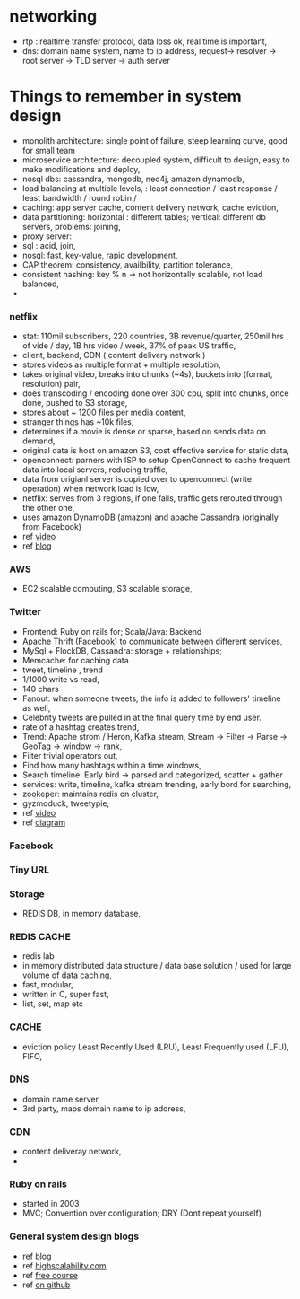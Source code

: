 # networking
- rtp : realtime transfer protocol, data loss ok, real time is important, 
- dns: domain name system, name to ip address, request-> resolver -> root server -> TLD server -> auth server

# Things to remember in system design
- monolith architecture: single point of failure, steep learning curve, good for small team
- microservice architecture: decoupled system, difficult to design, easy to make modifications and deploy, 
- nosql dbs: cassandra, mongodb, neo4j, amazon dynamodb, 
- load balancing at multiple levels, : least connection / least response / least bandwidth / round robin /
- caching: app server cache, content delivery network, cache eviction,
- data partitioning: horizontal : different tables; vertical: different db servers, problems: joining,
- proxy server:  
- sql : acid, join, 
- nosql: fast, key-value, rapid development, 
- CAP theorem: consistency, availbility, partition tolerance, 
- consistent hashing: key % n -> not horizontally scalable, not load balanced, 
- 


### netflix 
- stat: 110mil subscribers, 220 countries, 3B revenue/quarter, 250mil hrs of vide / day, 1B hrs video / week, 37% of peak US traffic, 
- client, backend, CDN ( content delivery network )
- stores videos as multiple format + multiple resolution, 
- takes original video, breaks into chunks (~4s), buckets into (format, resolution) pair, 
- does transcoding / encoding done over 300 cpu, split into chunks, once done, pushed to S3 storage, 
- stores about ~ 1200 files per media content,
- stranger things has ~10k files, 
- determines if a movie is dense or sparse, based on sends data on demand,
- original data is host on amazon S3, cost effective service for static data,
- openconnect: parners with ISP to setup OpenConnect to cache frequent data into local servers, reducing traffic, 
- data from origianl server is copied over to openconnect (write operation) when network load is low,
- netflix: serves from 3 regions, if one fails, traffic gets rerouted through the other one, 
- uses amazon DynamoDB (amazon) and apache Cassandra (originally from Facebook)
- ref [video](https://www.youtube.com/watch?v=x9Hrn0oNmJM) 
- ref [blog](http://highscalability.squarespace.com/blog/2017/12/11/netflix-what-happens-when-you-press-play.html)


### AWS
- EC2 scalable computing, S3 scalable storage, 



### Twitter
- Frontend: Ruby on rails for; Scala/Java: Backend
- Apache Thrift (Facebook) to communicate between different services, 
- MySql + FlockDB, Cassandra: storage + relationships; 
- Memcache: for caching data
- tweet, timeline , trend
- 1/1000 write vs read, 
- 140 chars
- Fanout: when someone tweets, the info is added to followers' timeline as well, 
- Celebrity tweets are pulled in at the final query time by end user.
- rate of a hashtag creates trend, 
- Trend: Apache strom / Heron, Kafka stream, Stream -> Filter -> Parse -> GeoTag -> window -> rank, 
- Filter trivial operators out, 
- Find how many hashtags within a time windows,
- Search timeline: Early bird -> parsed and categorized, scatter + gather 
- services: write, timeline, kafka stream trending, early bord for searching, 
- zookeper: maintains redis on cluster,
- gyzmoduck, tweetypie, 
- ref [video](https://www.youtube.com/watch?v=wYk0xPP_P_8&t=16s)
- ref [diagram](https://imgur.com/6TFkVL2)

### Facebook

### Tiny URL

### Storage
- REDIS DB, in memory database,


### REDIS CACHE
- redis lab
- in memory distributed data structure / data base solution / used for large volume of data caching, 
- fast, modular, 
- written in C, super fast, 
- list, set, map etc

### CACHE
  - eviction policy Least Recently Used (LRU), Least Frequently used (LFU), FIFO, 
 
### DNS
  - domain name server,
  - 3rd party, maps domain name to ip address, 
 
### CDN
  - content deliveray network, 
  - 
### Ruby on rails
- started in 2003
- MVC; Convention over configuration; DRY (Dont repeat yourself)

### General system design blogs
- ref [blog](https://github.com/checkcheckzz/system-design-interview)
- ref [highscalability.com](http://highscalability.com/blog/category/example)
- ref [free course](https://systeminterview.com/scale-from-zero-to-millions-of-users.php)
- ref [on github](https://github.com/donnemartin/system-design-primer/tree/master/solutions/system_design)
